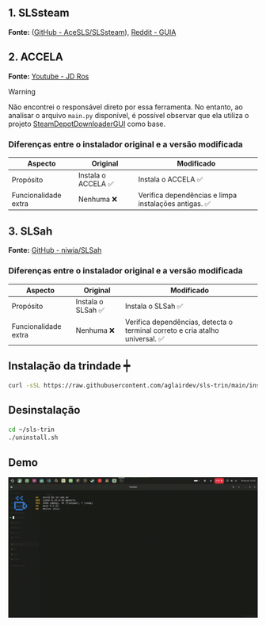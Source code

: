 ## 1. SLSsteam

**Fonte:** ([GitHub - AceSLS/SLSsteam](https://github.com/AceSLS/SLSsteam)), [Reddit - GUIA](https://www.reddit.com/r/SteamDeckPirates/comments/1leqim0/guide_slssteam_how_to_unlock_dlcs_bypass_family/?tl=pt-br)

## 2. ACCELA

**Fonte:** [Youtube - JD Ros](https://www.youtube.com/watch?v=jQUEtr200SU)

> [!WARNING]
> 
> Não encontrei o responsável direto por essa ferramenta. No entanto, ao analisar o arquivo `main.py` disponível, é possível observar que ela utiliza o projeto [SteamDepotDownloaderGUI](https://github.com/mmvanheusden/SteamDepotDownloaderGUI?tab=readme-ov-file) como base.

### Diferenças entre o instalador original e a versão modificada

| Aspecto              | Original           | Modificado                                           |
| -------------------- | ------------------ | ---------------------------------------------------- |
| Propósito            | Instala o ACCELA ✅ | Instala o ACCELA ✅                                   |
| Funcionalidade extra | Nenhuma ❌          | Verifica dependências e limpa instalações antigas. ✅ |

## 3. SLSah

**Fonte:** [GitHub - niwia/SLSah](https://github.com/niwia/SLSah) 

### Diferenças entre o instalador original e a versão modificada

| Aspecto              | Original          | Modificado                                                                   |
| -------------------- | ----------------- | ---------------------------------------------------------------------------- |
| Propósito            | Instala o SLSah ✅ | Instala o SLSah ✅                                                            |
| Funcionalidade extra | Nenhuma ❌         | Verifica dependências, detecta o terminal correto e cria atalho universal. ✅ |

## Instalação da trindade ┿

```bash
curl -sSL https://raw.githubusercontent.com/aglairdev/sls-trin/main/install.sh | bash
```

## Desinstalação

```bash
cd ~/sls-trin
./uninstall.sh
```

## Demo

![demo](demo.gif)
